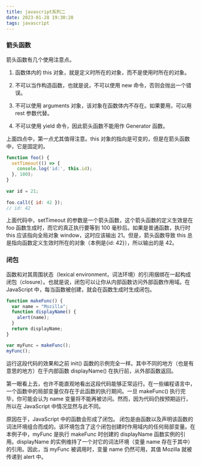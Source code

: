 ```yaml
---
title: javascript系列二
date: 2023-01-28 19:30:28
tags: javascript
---
```


### 箭头函数

箭头函数有几个使用注意点。

1. 函数体内的 this 对象，就是定义时所在的对象，而不是使用时所在的对象。

2. 不可以当作构造函数，也就是说，不可以使用 new 命令，否则会抛出一个错误。

3. 不可以使用 arguments 对象，该对象在函数体内不存在。如果要用，可以用 rest 参数代替。
4. 不可以使用 yield 命令，因此箭头函数不能用作 Generator 函数。

上面四点中，第一点尤其值得注意。this 对象的指向是可变的，但是在箭头函数中，它是固定的。

```javascript
function foo() {
  setTimeout(() => {
    console.log('id:', this.id);
  }, 100);
}
​
var id = 21;
​
foo.call({ id: 42 });
// id: 42
```

上面代码中，setTimeout 的参数是一个箭头函数，这个箭头函数的定义生效是在 foo 函数生成时，而它的真正执行要等到 100 毫秒后。如果是普通函数，执行时 this 应该指向全局对象 window，这时应该输出 21。但是，箭头函数导致 this 总是指向函数定义生效时所在的对象（本例是{id: 42}），所以输出的是 42。

### 闭包

函数和对其周围状态（lexical environment，词法环境）的引用捆绑在一起构成闭包（closure）。也就是说，闭包可以让你从内部函数访问外部函数作用域。在 JavaScript 中，每当函数被创建，就会在函数生成时生成闭包。

```javascript
function makeFunc() {
  var name = "Mozilla";
  function displayName() {
    alert(name);
  }
  return displayName;
}

var myFunc = makeFunc();
myFunc();
```

运行这段代码的效果和之前 init() 函数的示例完全一样。其中不同的地方（也是有意思的地方）在于内部函数 displayName() 在执行前，从外部函数返回。

第一眼看上去，也许不能直观地看出这段代码能够正常运行。在一些编程语言中，一个函数中的局部变量仅存在于此函数的执行期间。一旦 makeFunc() 执行完毕，你可能会认为 name 变量将不能再被访问。然而，因为代码仍按预期运行，所以在 JavaScript 中情况显然与此不同。

原因在于，JavaScript 中的函数会形成了闭包。 闭包是由函数以及声明该函数的词法环境组合而成的。该环境包含了这个闭包创建时作用域内的任何局部变量。在本例子中，myFunc 是执行 makeFunc 时创建的 displayName 函数实例的引用。displayName 的实例维持了一个对它的词法环境（变量 name 存在于其中）的引用。因此，当 myFunc 被调用时，变量 name 仍然可用，其值 Mozilla 就被传递到 alert 中。
